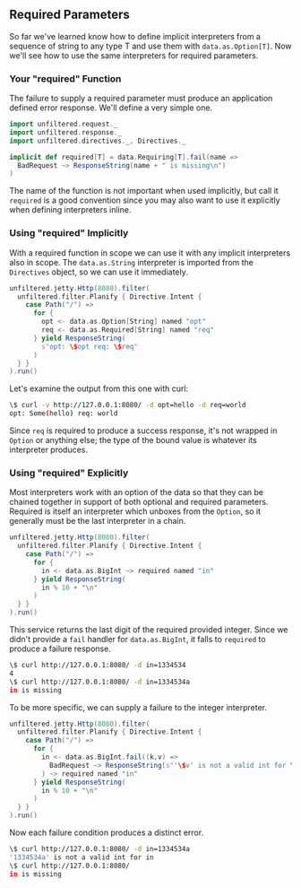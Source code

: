Required Parameters
-------------------

So far we've learned know how to define implicit interpreters from a
sequence of string to any type T and use them with
`data.as.Option[T]`. Now we'll see how to use the same interpreters
for required parameters.

### Your "required" Function

The failure to supply a required parameter must produce an application
defined error response. We'll define a very simple one.

```scala
import unfiltered.request._
import unfiltered.response._
import unfiltered.directives._, Directives._

implicit def required[T] = data.Requiring[T].fail(name => 
  BadRequest ~> ResponseString(name + " is missing\n")
)
```

The name of the function is not important when used implicitly, but
call it `required` is a good convention since you may also want to use
it explicitly when defining interpreters inline.

### Using "required" Implicitly

With a required function in scope we can use it with any implicit
interpreters also in scope. The `data.as.String` interpreter is
imported from the `Directives` object, so we can use it immediately.

```scala
unfiltered.jetty.Http(8080).filter(
  unfiltered.filter.Planify { Directive.Intent {
    case Path("/") =>
      for {
        opt <- data.as.Option[String] named "opt"
        req <- data.as.Required[String] named "req"
      } yield ResponseString(
        s"opt: \$opt req: \$req"
      )
  } }
).run()
```

Let's examine the output from this one with curl:

```sh
\$ curl -v http://127.0.0.1:8080/ -d opt=hello -d req=world
opt: Some(hello) req: world
```

Since `req` is required to produce a success response, it's not
wrapped in `Option` or anything else; the type of the bound value is
whatever its interpreter produces.

### Using "required" Explicitly

Most interpreters work with an option of the data so that they can be
chained together in support of both optional and required parameters.
Required is itself an interpreter which unboxes from the `Option`, so
it generally must be the last interpreter in a chain.

```scala
unfiltered.jetty.Http(8080).filter(
  unfiltered.filter.Planify { Directive.Intent {
    case Path("/") =>
      for {
        in <- data.as.BigInt ~> required named "in"
      } yield ResponseString(
        in % 10 + "\n"
      )
  } }
).run()
```

This service returns the last digit of the required provided
integer. Since we didn't provide a `fail` handler for
`data.as.BigInt`, it falls to `required` to produce a failure
response.

```sh
\$ curl http://127.0.0.1:8080/ -d in=1334534
4
\$ curl http://127.0.0.1:8080/ -d in=1334534a
in is missing
```

To be more specific, we can supply a failure to the integer
interpreter.

```scala
unfiltered.jetty.Http(8080).filter(
  unfiltered.filter.Planify { Directive.Intent {
    case Path("/") =>
      for {
        in <- data.as.BigInt.fail((k,v) => 
          BadRequest ~> ResponseString(s"'\$v' is not a valid int for \$k\n")
        ) ~> required named "in"
      } yield ResponseString(
        in % 10 + "\n"
      )
  } }
).run()
```

Now each failure condition produces a distinct error.

```sh
\$ curl http://127.0.0.1:8080/ -d in=1334534a
'1334534a' is not a valid int for in
\$ curl http://127.0.0.1:8080/
in is missing
```
